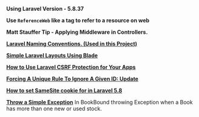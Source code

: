 **Using Laravel Version - 5.8.37**

**Use `ReferenceWeb` like a tag to refer to a resource on web**

**Matt Stauffer Tip - Applying Middleware in Controllers.**

**[Laravel Naming Conventions. (Used in this Project)](https://webdevetc.com/blog/laravel-naming-conventions)**

**[Simple Laravel Layouts Using Blade](https://scotch.io/tutorials/simple-laravel-layouts-using-blade)**

**[How to Use Laravel CSRF Protection for Your Apps](https://www.cloudways.com/blog/laravel-csrf/)**

**[Forcing A Unique Rule To Ignore A Given ID: Update](https://laravel.com/docs/5.2/validation#rule-unique)**

**[How to set SameSite cookie for in Laravel 5.8](https://stackoverflow.com/q/58489796/7031530)**

**[Throw a Simple Exception](https://stackoverflow.com/a/57570894/7031530)**
In BookBound throwing Exception when a Book has more than one new or used stock.

<!-- 
    Useful Code Snippets
    php artisan make:model Category --migration
 -->